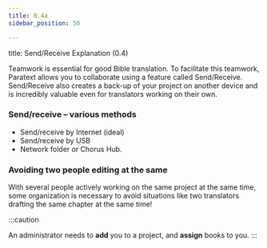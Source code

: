 ```yaml
---
title: 0.4a
sidebar_position: 50

---
```




title: Send/Receive Explanation (0.4)


Teamwork is essential for good Bible translation. To facilitate this teamwork, Paratext allows you to collaborate using a feature called Send/Receive. Send/Receive also creates a back-up of your project on another device and is incredibly valuable even for translators working on their own.


### Send/receive – various methods

- Send/receive by Internet (ideal)
- Send/receive by USB
- Network folder or Chorus Hub.

### Avoiding two people editing at the same


With several people actively working on the same project at the same time, some organization is necessary to avoid situations like two translators drafting the same chapter at the same time!


:::caution


An administrator needs to **add** you to a project, and **assign** books to you. :::

